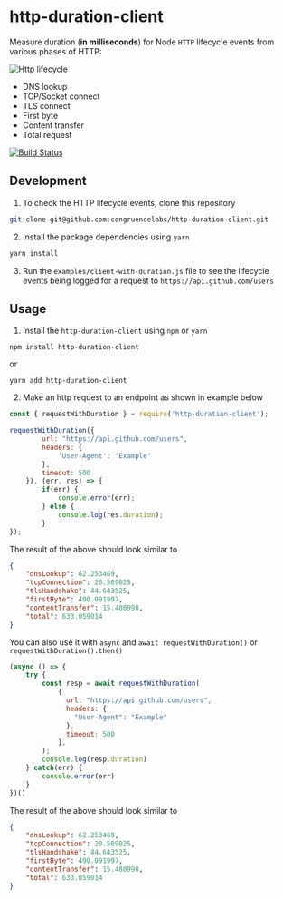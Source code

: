 # http-duration-client
Measure duration (**in milliseconds**) for Node `HTTP` lifecycle events from various phases of HTTP:

![Http lifecycle](https://user-images.githubusercontent.com/5351262/62820912-023e2500-bb6c-11e9-8a95-c70e2bcab3bf.png)

* DNS lookup
* TCP/Socket connect
* TLS connect
* First byte
* Content transfer
* Total request

[![Build Status](https://travis-ci.org/congruencelabs/http-duration-client.svg?branch=master)](https://travis-ci.org/congruencelabs/http-duration-client)

## Development
1. To check the HTTP lifecycle events, clone this repository
```sh
git clone git@github.com:congruencelabs/http-duration-client.git
```

2. Install the package dependencies using `yarn`
```javascript
yarn install
```

3. Run the `examples/client-with-duration.js` file to see the lifecycle events being logged for a request to `https://api.github.com/users`


## Usage
1. Install the `http-duration-client` using `npm` or `yarn`
```
npm install http-duration-client
```
or
```
yarn add http-duration-client
```

2. Make an http request to an endpoint as shown in example below
```javascript
const { requestWithDuration } = require('http-duration-client');

requestWithDuration({
        url: "https://api.github.com/users",
        headers: {
            'User-Agent': 'Example'
        },
        timeout: 500
    }), (err, res) => {
        if(err) {
            console.error(err);
        } else {
            console.log(res.duration);
        }
});
```

The result of the above should look similar to
```json
{ 
    "dnsLookup": 62.253469,
    "tcpConnection": 20.589025,
    "tlsHandshake": 44.643525,
    "firstByte": 490.091997,
    "contentTransfer": 15.480998,
    "total": 633.059014
}
```

You can also use it with `async` and `await requestWithDuration()` or `requestWithDuration().then()`

```javascript
(async () => {
    try {
        const resp = await requestWithDuration(
            {
              url: "https://api.github.com/users",
              headers: {
                "User-Agent": "Example"
              },
              timeout: 500
            },
        );
        console.log(resp.duration)
    } catch(err) {
        console.error(err)
    }
})()
```

The result of the above should look similar to
```json
{ 
    "dnsLookup": 62.253469,
    "tcpConnection": 20.589025,
    "tlsHandshake": 44.643525,
    "firstByte": 490.091997,
    "contentTransfer": 15.480998,
    "total": 633.059014
}
```
